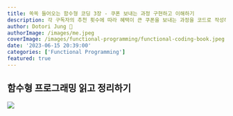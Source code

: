 ```yaml
---
title: 쏙쏙 들어오는 함수형 코딩 3장 - 쿠폰 보내는 과정 구현하고 이해하기
description: 각 구독자의 추천 횟수에 따라 혜택이 큰 쿠폰을 보내는 과정을 코드로 작성해 보면서 액션, 계산 그리고 데이터에 대해 이해해 봅니다.
author: Dotori Jung 🌰
authorImage: /images/me.jpeg
coverImage: /images/functional-programming/functional-coding-book.jpeg
date: '2023-06-15 20:39:00'
categories: ['Functional Programming']
featured: true
---
```


## 함수형 프로그래밍 읽고 정리하기

![](/images/functional-programming/thumbnail.jpeg)
